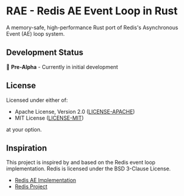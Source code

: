 # RAE - Redis AE Event Loop in Rust

A memory-safe, high-performance Rust port of Redis's Asynchronous Event (AE) loop system.

## Development Status

🚧 **Pre-Alpha** - Currently in initial development

## License

Licensed under either of:

- Apache License, Version 2.0 ([LICENSE-APACHE](LICENSE-APACHE))
- MIT License ([LICENSE-MIT](LICENSE-MIT))

at your option.

## Inspiration

This project is inspired by and based on the Redis event loop implementation. Redis is licensed under the BSD 3-Clause License.

- [Redis AE Implementation](https://github.com/redis/redis/blob/unstable/src/ae.c)
- [Redis Project](https://redis.io/)

